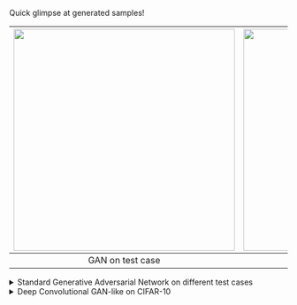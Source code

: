 Quick glimpse at generated samples!

| <img src="https://github.com/Zenchiyu/deep-learning-implementations/assets/49496107/ada5b7b7-ff81-4155-a630-01531082ff17" width=400> | <img src="https://github.com/Zenchiyu/deep-learning-implementations/assets/49496107/2db9c0fa-bf1d-4bcd-93f5-23e63f84b5be" width=400>
|:--:| :--:|
| GAN on test case | DCGAN-like on CIFAR-10 |


<details>
<summary>Standard Generative Adversarial Network on different test cases</summary>
  
I reimplemented the standard GAN from our course using Multi-Layer Perceptrons for both the generator and discriminator. We trained our model with 500 epochs in all plots except those on the right. These used 1000 epochs (about 3-4 min of training).

- First test case: A standard normal distribution split in two


| <img src="https://github.com/Zenchiyu/deep-learning-implementations/assets/49496107/ada5b7b7-ff81-4155-a630-01531082ff17" width=300> | <img src="https://github.com/Zenchiyu/deep-learning-implementations/assets/49496107/a9516acb-30cb-4b85-ae87-3fcbfdb460f5" width=300> | <img src="https://github.com/Zenchiyu/deep-learning-implementations/assets/49496107/fecc0503-1541-4056-8082-16386603b129" width=300>
|:--:| :--:| :--:|

We created the data distribution by cutting a standard normal distribution in two and pushing the two parts by $1$ unit away from $0$.

- Second test case: A distribution in the form of a heart


| <img src="https://github.com/Zenchiyu/deep-learning-implementations/assets/49496107/44b6915d-d616-4e60-81bf-c40d3a3d188c" width=300> | <img src="https://github.com/Zenchiyu/deep-learning-implementations/assets/49496107/f2cc00cf-7509-4396-a43c-48c38f24f6fd" width=300> | <img src="https://github.com/Zenchiyu/deep-learning-implementations/assets/49496107/d6b52332-49b9-4885-80f8-592420ca91fb" width=300>
|:--:| :--:| :--:|


Fake samples are in red, and real samples are in blue.

Generator:
```
Sequential(
  (0): Linear(in_features=16, out_features=100, bias=True)
  (1): ReLU()
  (2): Linear(in_features=100, out_features=2, bias=True)
)
```

Discriminator:
```
Sequential(
  (0): Linear(in_features=2, out_features=100, bias=True)
  (1): ReLU()
  (2): Linear(in_features=100, out_features=1, bias=True)
  (3): Sigmoid()
)
```

Remark(s): 
We train the generator to maximize the false acceptance of the discriminator. In contrast, we want the discriminator to correctly classify samples as real or fake by minimizing the binary cross entropy loss.

</details>

<details>
<summary>Deep Convolutional GAN-like on CIFAR-10</summary>

I reimplemented a Deep Convolutional GAN inspired by the DCGAN from our course using convolutional and batch normalization layers for both the generator and discriminator. Instead of using transposed convolutions in the generator, I used bilinear interpolations followed by "same convolutions" (keeping spatial resolution after conv.). Moreover, my generator is trained twice as much as the discriminator. I show some results I've got for different epochs.

| <img src="https://github.com/Zenchiyu/deep-learning-implementations/assets/49496107/c4b54565-4c2d-4b34-a63a-249b91201041" width=300> | <img src="https://github.com/Zenchiyu/deep-learning-implementations/assets/49496107/468a1c8d-6430-427b-adea-949f0c2d83f2" width=300> | <img src="https://github.com/Zenchiyu/deep-learning-implementations/assets/49496107/2db9c0fa-bf1d-4bcd-93f5-23e63f84b5be" width=300>
|:--:| :--:| :--:|
|After first epoch| After $6$ epochs | After $22$ epochs|

I've rescaled the generated samples to be in the [0, 1] range between displaying them. Initially, the generator seems to create edge detectors. As training progresses, some generated pictures look like boats while others don't make sense.

| <img src="https://github.com/Zenchiyu/deep-learning-implementations/assets/49496107/8ff75ef0-4b87-4028-9a0f-4897f75120a4" width=300> | <img src="https://github.com/Zenchiyu/deep-learning-implementations/assets/49496107/6d1d03b1-e9c5-4474-9f1a-2ece2f564bf5" width=300> | <img src="https://github.com/Zenchiyu/deep-learning-implementations/assets/49496107/56575292-5cc0-49f7-a679-c195b67fc639" width=300>
|:--:| :--:| :--:|
|After $32$ epochs| After $36$ epochs | After $50$ epochs|

We can try to observe our discriminator's performance for each epoch:

| <img src="https://github.com/Zenchiyu/deep-learning-implementations/assets/49496107/ad2acb15-1b2c-459c-9b0b-70b52ede8642" width=300> | <img src="https://github.com/Zenchiyu/deep-learning-implementations/assets/49496107/4b442c53-3a56-410a-a90e-7798a72427f2" width=300> | <img src="https://github.com/Zenchiyu/deep-learning-implementations/assets/49496107/f85b05fa-cd1a-4fe6-a2c9-2b2d017b5db5" width=300> 
|:--:| :--:| :--:|
|Average discriminator's output based on a batch of: real train, fake train , real test | Std discriminator's output based on a batch of: real train, fake train , real test | Generator and discriminator training losses based on a batch of real [x]or fake samples|

It makes sense that the discriminator predicts "real" for real samples and "fake" for fake samples!

Remark(s): I forgot to create checkpoints and forgot to set the bias of the generator's last convolutional layer to false. I also forgot to set the generators and discriminators back to training mode after evaluation. It takes around $2$ hours to train my model with $50$ epochs on an AMD Ryzen 5 5600 6-Core Processor since I currently don't have access to a GPU. [The experiment was tracked using Weights & Biases](https://wandb.ai/stephane-nguyen/standard-gan-cnn/runs/7pxffg23?workspace=user-stephane-nguyen)

Fixing what I forgot in the remarks and waiting for the results:

![image](https://github.com/Zenchiyu/deep-learning-implementations/assets/49496107/47a01c8e-ff5e-4802-ab1c-7f76a47eef5f)

